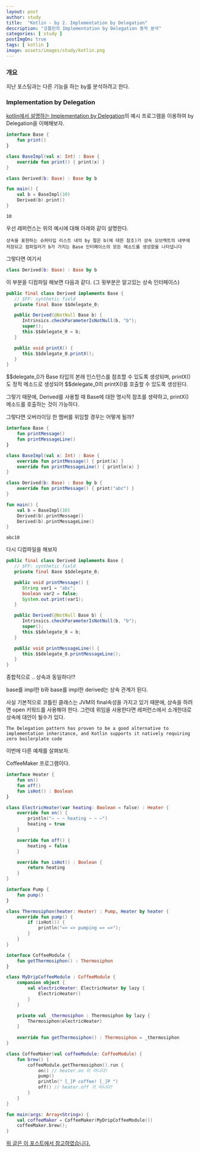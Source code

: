 ```yaml
---
layout: post
author: study
title:  "Kotlin - by 2. Implementation by Delegation"
description: "코틀린의 Implementation by Delegation 동작 분석"
categories: [ study ]
postImgOn: true
tags: [ kotlin ]
image: assets/images/study/kotlin.png
---
```



### 개요

지난 포스팅과는 다른 기능을 하는 by를 분석하려고 한다.


### Implementation by Delegation

[kotlin에서 설명하는 Implementation by Delegation](https://kotlinlang.org/docs/reference/delegation.html)의 예시 프로그램을 이용하여 by Delegation을 이해해보자.

```kotlin
interface Base {
    fun print()
}

class BaseImpl(val x: Int) : Base {
    override fun print() { print(x) }
}

class Derived(b: Base) : Base by b

fun main() {
    val b = BaseImpl(10)
    Derived(b).print()
}
```

```
10
```

우선 레퍼런스는 위의 예시에 대해 아래와 같이 설명한다.

`상속을 표현하는 슈퍼타입 리스트 내의 by 절은 b(에 대한 참조)가 상속 오브젝트의 내부에 저장되고 컴파일러가 b가 가지는 Base 인터페이스의 모든 메소드를 생성함을 나타냅니다`


그렇다면 여기서 

```kotlin
class Derived(b: Base) : Base by b
```

이 부분을 디컴파일 해보면 다음과 같다. (그 윗부분은 알고있는 상속 인터페이스)

```java
public final class Derived implements Base {
   // $FF: synthetic field
   private final Base $$delegate_0;

   public Derived(@NotNull Base b) {
      Intrinsics.checkParameterIsNotNull(b, "b");
      super();
      this.$$delegate_0 = b;
   }

   public void printX() {
      this.$$delegate_0.printX();
   }
}
```

&#36;&#36;delegate_0가 Base 타입의 본래 인스턴스를 참조할 수 있도록 생성되며, printX()도 정적 메소드로 생성되어 &#36;&#36;delegate_0의 printX()를 호출할 수 있도록 생성된다. 

그렇기 때문에, Derived를 사용할 때 Base에 대한 명시적 참조를 생략하고, printX() 메소드를 호출하는 것이 가능하다.


그렇다면 오버라이딩 한 멤버를 위임할 경우는 어떻게 될까?

```kotlin
interface Base {
    fun printMessage()
    fun printMessageLine()
}

class BaseImpl(val x: Int) : Base {
    override fun printMessage() { print(x) }
    override fun printMessageLine() { println(x) }
}

class Derived(b: Base) : Base by b {
    override fun printMessage() { print("abc") }
}

fun main() {
    val b = BaseImpl(10)
    Derived(b).printMessage()
    Derived(b).printMessageLine()
}
```

```
abc10
```

다시 디컴파일을 해보자

```java
public final class Derived implements Base {
   // $FF: synthetic field
   private final Base $$delegate_0;

   public void printMessage() {
      String var1 = "abc";
      boolean var2 = false;
      System.out.print(var1);
   }

   public Derived(@NotNull Base b) {
      Intrinsics.checkParameterIsNotNull(b, "b");
      super();
      this.$$delegate_0 = b;
   }

   public void printMessageLine() {
      this.$$delegate_0.printMessageLine();
   }
}
```

종합적으로 .. 상속과 동일하다!?

base를 impl한 b와 base를 impl한 derived는 상속 관계가 된다.

사실 기본적으로 코틀린 클래스는 JVM의 final속성을 가지고 있기 때문에, 상속을 하려면 open 키워드를 사용해야 한다. 그런데 위임을 사용한다면 레퍼런스에서 소개한대로 상속에 대안이 될수가 있다.

`The Delegation pattern has proven to be a good alternative to implementation inheritance, and Kotlin supports it natively requiring zero boilerplate code`


이번에 다른 예제를 살펴보자.

CoffeeMaker 프로그램이다.

```kotlin
interface Heater {
    fun on()
    fun off()
    fun isHot() : Boolean
}

class ElectricHeater(var heating: Boolean = false) : Heater {
    override fun on() {
        println("~ ~ ~ heating ~ ~ ~")
        heating = true
    }

    override fun off() {
        heating = false
    }

    override fun isHot() : Boolean {
        return heating
    }
}

interface Pump {
    fun pump()
}

class Thermosiphon(heater: Heater) : Pump, Heater by heater {
    override fun pump() {
        if (isHot()) {
            println("=> => pumping => =>");
        }
    }
}

interface CoffeeModule {
    fun getThermosiphon() : Thermosiphon
}

class MyDripCoffeeModule : CoffeeModule {
    companion object {
        val electricHeater: ElectricHeater by lazy {
            ElectricHeater()
        }
    }

    private val _thermosiphon : Thermosiphon by lazy {
        Thermosiphon(electricHeater)
    }
    
    override fun getThermosiphon() : Thermosiphon = _thermosiphon
}

class CoffeeMaker(val coffeeModule: CoffeeModule) {
    fun brew() {
        coffeeModule.getThermosiphon().run {
            on() // heater.on 이 아니다!
            pump()
            println(" [_]P coffee! [_]P ")
            off() // heater.off 가 아니다!
        }
    }
}

fun main(args: Array<String>) {
    val coffeeMaker = CoffeeMaker(MyDripCoffeeModule())
    coffeeMaker.brew();
}
```

[위 글은 이 포스트에서 참고하였습니다.](https://medium.com/til-kotlin-ko/kotlin%EC%9D%98-%ED%81%B4%EB%9E%98%EC%8A%A4-%EC%9C%84%EC%9E%84%EC%9D%80-%EC%96%B4%EB%96%BB%EA%B2%8C-%EB%8F%99%EC%9E%91%ED%95%98%EB%8A%94%EA%B0%80-c14dcbbb08ad)